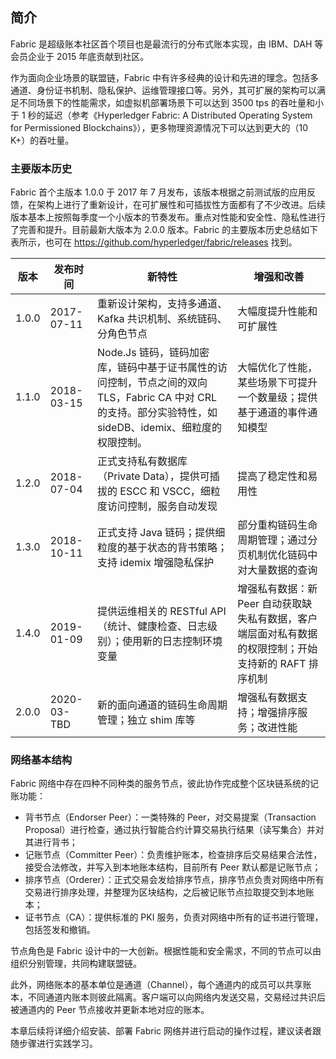 ## 简介

Fabric 是超级账本社区首个项目也是最流行的分布式账本实现，由 IBM、DAH 等会员企业于 2015 年底贡献到社区。

作为面向企业场景的联盟链，Fabric 中有许多经典的设计和先进的理念。包括多通道、身份证书机制、隐私保护、运维管理接口等。另外，其可扩展的架构可以满足不同场景下的性能需求，如虚拟机部署场景下可以达到 3500 tps 的吞吐量和小于 1 秒的延迟（参考《Hyperledger Fabric: A Distributed Operating System for Permissioned Blockchains》），更多物理资源情况下可以达到更大的（10 K+）的吞吐量。

### 主要版本历史

Fabric 首个主版本 1.0.0 于 2017 年 7 月发布，该版本根据之前测试版的应用反馈，在架构上进行了重新设计，在可扩展性和可插拔性方面都有了不少改进。后续版本基本上按照每季度一个小版本的节奏发布。重点对性能和安全性、隐私性进行了完善和提升。目前最新大版本为 2.0.0 版本。Fabric 的主要版本历史总结如下表所示，也可在 https://github.com/hyperledger/fabric/releases 找到。

版本 | 发布时间 | 新特性 | 增强和改善
--- | ------- | ---- | ----
1.0.0 | 2017-07-11 | 重新设计架构，支持多通道、Kafka 共识机制、系统链码、分角色节点 | 大幅度提升性能和可扩展性
1.1.0 | 2018-03-15 | Node.Js 链码，链码加密库，链码中基于证书属性的访问控制，节点之间的双向 TLS，Fabric CA 中对 CRL 的支持。部分实验特性，如 sideDB、idemix、细粒度的权限控制。| 大幅优化了性能，某些场景下可提升一个数量级；提供基于通道的事件通知模型
1.2.0 | 2018-07-04 | 正式支持私有数据库（Private Data），提供可插拔的 ESCC 和 VSCC，细粒度访问控制，服务自动发现 | 提高了稳定性和易用性
1.3.0 | 2018-10-11 | 正式支持 Java 链码；提供细粒度的基于状态的背书策略；支持 idemix 增强隐私保护| 部分重构链码生命周期管理；通过分页机制优化链码中对大量数据的查询
1.4.0 | 2019-01-09 | 提供运维相关的 RESTful API（统计、健康检查、日志级别）；使用新的日志控制环境变量 | 增强私有数据：新 Peer 自动获取缺失私有数据，客户端层面对私有数据的权限控制；开始支持新的 RAFT 排序机制
2.0.0 | 2020-03-TBD | 新的面向通道的链码生命周期管理；独立 shim 库等 | 增强私有数据支持；增强排序服务；改进性能

### 网络基本结构

Fabric 网络中存在四种不同种类的服务节点，彼此协作完成整个区块链系统的记账功能：

* 背书节点（Endorser Peer）：一类特殊的 Peer，对交易提案（Transaction Proposal）进行检查，通过执行智能合约计算交易执行结果（读写集合）并对其进行背书；
* 记账节点（Committer Peer）：负责维护账本，检查排序后交易结果合法性，接受合法修改，并写入到本地账本结构，目前所有 Peer 默认都是记账节点；
* 排序节点（Orderer）：正式交易会发给排序节点，排序节点负责对网络中所有交易进行排序处理，并整理为区块结构，之后被记账节点拉取提交到本地账本；
* 证书节点（CA）：提供标准的 PKI 服务，负责对网络中所有的证书进行管理，包括签发和撤销。

节点角色是 Fabric 设计中的一大创新。根据性能和安全需求，不同的节点可以由组织分别管理，共同构建联盟链。

此外，网络账本的基本单位是通道（Channel），每个通道内的成员可以共享账本，不同通道内账本则彼此隔离。客户端可以向网络内发送交易，交易经过共识后被通道内的 Peer 节点接收并更新本地对应的账本。

本章后续将详细介绍安装、部署 Fabric 网络并进行启动的操作过程，建议读者跟随步骤进行实践学习。
